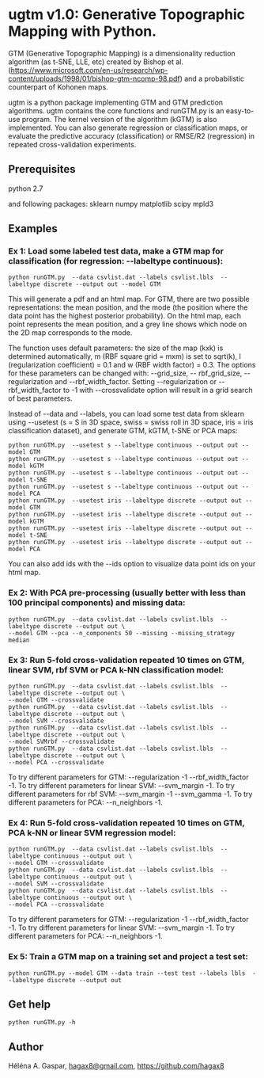 # ugtm v1.0: Generative Topographic Mapping with Python.

GTM (Generative Topographic Mapping) is a dimensionality reduction algorithm (as t-SNE, LLE, etc) created by Bishop et al. (https://www.microsoft.com/en-us/research/wp-content/uploads/1998/01/bishop-gtm-ncomp-98.pdf) and a probabilistic counterpart of Kohonen maps.

ugtm is a python package implementing GTM and GTM prediction algorithms. ugtm contains the core functions and runGTM.py is an easy-to-use program. The kernel version of the algorithm (kGTM) is also implemented. You can also generate regression or classification maps, or evaluate the predictive accuracy (classification) or RMSE/R2 (regression) in repeated cross-validation experiments.



## Prerequisites
python 2.7

and following packages:
sklearn
numpy 
matplotlib
scipy
mpld3

## Examples

### Ex 1: Load some labeled test data, make a GTM map for classification (for regression: --labeltype continuous): 

```
python runGTM.py  --data csvlist.dat --labels csvlist.lbls  --labeltype discrete --output out --model GTM
```
This will generate a pdf and an html map. For GTM, there are two possible representations: the mean position, and the mode (the position where the data point has the highest posterior probability). On the html map, each point represents the mean position, and a grey line shows which node on the 2D map corresponds to the mode.

The function uses default parameters: the size of the map (kxk) is determined automatically, m (RBF square grid = mxm) is set to sqrt(k), l (regularization coefficient) = 0.1 and w (RBF width factor) = 0.3. The options for these parameters can be changed with: --grid_size, -- rbf_grid_size, --regularization and --rbf_width_factor. Setting --regularization or --rbf_width_factor to -1 with --crossvalidate option will result in a grid search of best parameters.

Instead of --data and --labels, you can load some test data from sklearn using --usetest (s = S in 3D space, swiss = swiss roll in 3D space, iris = iris classification dataset), and generate GTM, kGTM, t-SNE or PCA maps:

```
python runGTM.py  --usetest s --labeltype continuous --output out --model GTM
python runGTM.py  --usetest s --labeltype continuous --output out --model kGTM
python runGTM.py  --usetest s --labeltype continuous --output out --model t-SNE
python runGTM.py  --usetest s --labeltype continuous --output out --model PCA
python runGTM.py  --usetest iris --labeltype discrete --output out --model GTM
python runGTM.py  --usetest iris --labeltype discrete --output out --model kGTM
python runGTM.py  --usetest iris --labeltype discrete --output out --model t-SNE
python runGTM.py  --usetest iris --labeltype discrete --output out --model PCA

```

You can also add ids with the --ids option to visualize data point ids on your html map.


### Ex 2: With PCA pre-processing (usually better with less than 100 principal components) and missing data:

```
python runGTM.py  --data csvlist.dat --labels csvlist.lbls  --labeltype discrete --output out \
--model GTM --pca --n_components 50 --missing --missing_strategy median
```

### Ex 3: Run 5-fold cross-validation repeated 10 times on GTM, linear SVM, rbf SVM or PCA k-NN classification model: 

```
python runGTM.py  --data csvlist.dat --labels csvlist.lbls  --labeltype discrete --output out \
--model GTM --crossvalidate
python runGTM.py  --data csvlist.dat --labels csvlist.lbls  --labeltype discrete --output out \
--model SVM --crossvalidate
python runGTM.py  --data csvlist.dat --labels csvlist.lbls  --labeltype discrete --output out \
--model SVMrbf --crossvalidate
python runGTM.py  --data csvlist.dat --labels csvlist.lbls  --labeltype discrete --output out \
--model PCA --crossvalidate
```
To try different parameters for GTM: --regularization -1 --rbf_width_factor -1.
To try different parameters for linear SVM: --svm_margin -1.
To try different parameters for rbf SVM: --svm_margin -1 --svm_gamma -1.
To try different parameters for PCA: --n_neighbors -1.


### Ex 4: Run 5-fold cross-validation repeated 10 times on GTM, PCA k-NN or linear SVM regression model:

```
python runGTM.py  --data csvlist.dat --labels csvlist.lbls  --labeltype continuous --output out \
--model GTM --crossvalidate
python runGTM.py  --data csvlist.dat --labels csvlist.lbls  --labeltype continuous --output out \
--model SVM --crossvalidate
python runGTM.py  --data csvlist.dat --labels csvlist.lbls  --labeltype continuous --output out \
--model PCA --crossvalidate
```

To try different parameters for GTM: --regularization -1 --rbf_width_factor -1.
To try different parameters for linear SVM: --svm_margin -1.
To try different parameters for PCA: --n_neighbors -1.

### Ex 5: Train a GTM map on a training set and project a test set:

```
python runGTM.py --model GTM --data train --test test --labels lbls  --labeltype discrete --output out
```


## Get help

```
python runGTM.py -h
```


## Author

Héléna A. Gaspar, hagax8@gmail.com, https://github.com/hagax8


